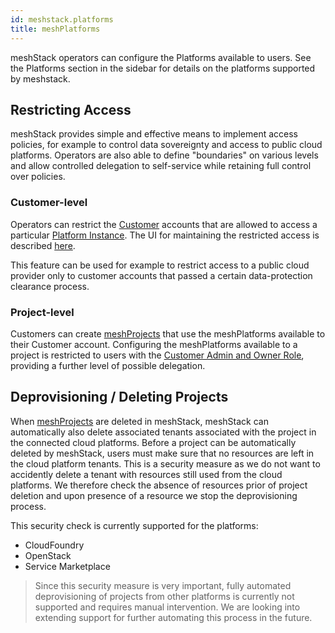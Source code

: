 ```yaml
---
id: meshstack.platforms
title: meshPlatforms
---
```


meshStack operators can configure the Platforms available to
users. See the Platforms section in the sidebar for details on the platforms supported by meshstack.

## Restricting Access

meshStack provides simple and effective means to implement access policies, for example to control data sovereignty and access to public cloud platforms. Operators are also able to define "boundaries" on various levels and allow controlled delegation to self-service while retaining full control over policies.

### Customer-level

Operators can restrict the [Customer](meshcloud.customer.md) accounts that are allowed to access a particular [Platform Instance](meshcloud.platforms.md). The UI for maintaining the restricted access is described [here](administration.platforms.md#restrict-meshPlatforms).

This feature can be used for example to restrict access to a public cloud provider only to customer accounts that passed a certain data-protection clearance process.

### Project-level

Customers can create [meshProjects](meshcloud.project.md) that use the meshPlatforms available to their Customer account.
Configuring the meshPlatforms available to a project is restricted to users with the [Customer Admin and Owner Role](meshcloud.customer.md#assign-meshCustomer-roles), providing a further level of possible delegation.

## Deprovisioning / Deleting Projects

When [meshProjects](meshcloud.project.md) are deleted in meshStack, meshStack can automatically also delete associated tenants associated with the project in the connected cloud platforms. Before a project can be automatically deleted by meshStack, users must make sure that no resources are left in the cloud platform tenants. This is a security measure as we do not want to accidently delete a tenant with resources still used from the cloud platforms. We therefore check the absence of resources prior of project deletion and upon presence of a resource we stop the deprovisioning process.

This security check is currently supported for the platforms:

* CloudFoundry
* OpenStack
* Service Marketplace

> Since this security measure is very important, fully automated deprovisioning of projects from other platforms is currently not supported and requires manual intervention. We are looking into extending support for further automating this process in the future.
